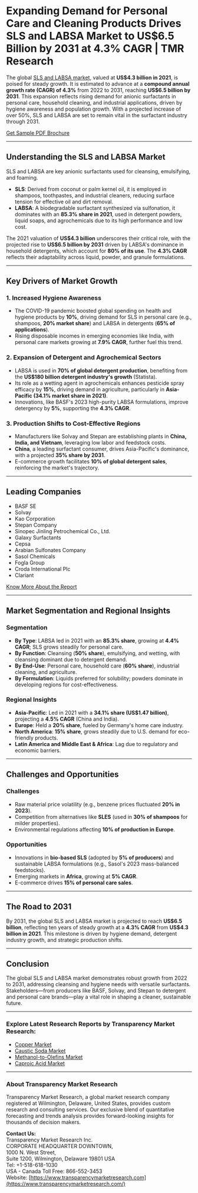 # Expanding Demand for Personal Care and Cleaning Products Drives SLS and LABSA Market to US\$6.5 Billion by 2031 at 4.3% CAGR | TMR Research

The global [SLS and LABSA market](https://www.transparencymarketresearch.com/sls-and-labsa-market.html), valued at **US\$4.3 billion in 2021**, is poised for steady growth. It is estimated to advance at a **compound annual growth rate (CAGR) of 4.3%** from 2022 to 2031, reaching **US\$6.5 billion by 2031**. This expansion reflects rising demand for anionic surfactants in personal care, household cleaning, and industrial applications, driven by hygiene awareness and population growth. With a projected increase of over 50%, SLS and LABSA are set to remain vital in the surfactant industry through 2031.

[Get Sample PDF Brochure](https://www.transparencymarketresearch.com/sample/sample.php?flag=S&rep_id=85313)

---

## Understanding the SLS and LABSA Market

SLS and LABSA are key anionic surfactants used for cleansing, emulsifying, and foaming.  

- **SLS**: Derived from coconut or palm kernel oil, it is employed in shampoos, toothpastes, and industrial cleaners, reducing surface tension for effective oil and dirt removal.  
- **LABSA**: A biodegradable surfactant synthesized via sulfonation, it dominates with an **85.3% share in 2021**, used in detergent powders, liquid soaps, and agrochemicals due to its high performance and low cost.  

The 2021 valuation of **US\$4.3 billion** underscores their critical role, with the projected rise to **US\$6.5 billion by 2031** driven by LABSA's dominance in household detergents, which account for **80% of its use**. The **4.3% CAGR** reflects their adaptability across liquid, powder, and granule formulations.

---

## Key Drivers of Market Growth

### 1. Increased Hygiene Awareness  
- The COVID-19 pandemic boosted global spending on health and hygiene products by **10%**, driving demand for SLS in personal care (e.g., shampoos, **20% market share**) and LABSA in detergents (**65% of applications**).  
- Rising disposable incomes in emerging economies like India, with personal care markets growing at **7.9% CAGR**, further fuel this trend.  

### 2. Expansion of Detergent and Agrochemical Sectors  
- LABSA is used in **70% of global detergent production**, benefiting from the **US\$180 billion detergent industry's growth** (Statista).  
- Its role as a wetting agent in agrochemicals enhances pesticide spray efficacy by **15%**, driving demand in agriculture, particularly in **Asia-Pacific (34.1% market share in 2021)**.  
- Innovations, like BASF's 2023 high-purity LABSA formulations, improve detergency by **5%**, supporting the **4.3% CAGR**.  

### 3. Production Shifts to Cost-Effective Regions  
- Manufacturers like Solvay and Stepan are establishing plants in **China, India, and Vietnam**, leveraging low labor and feedstock costs.  
- **China**, a leading surfactant consumer, drives Asia-Pacific's dominance, with a projected **35% share by 2031**.  
- E-commerce growth facilitates **10% of global detergent sales**, reinforcing the market's trajectory.  

---

## Leading Companies  
- BASF SE  
- Solvay  
- Kao Corporation  
- Stepan Company  
- Sinopec Jinling Petrochemical Co., Ltd.  
- Galaxy Surfactants  
- Cepsa  
- Arabian Sulfonates Company  
- Sasol Chemicals  
- Fogla Group  
- Croda International Plc  
- Clariant  

[Know More About the Report](https://www.transparencymarketresearch.com/sls-and-labsa-market.html)

---

## Market Segmentation and Regional Insights  

### Segmentation  
- **By Type**: LABSA led in 2021 with an **85.3% share**, growing at **4.4% CAGR**; SLS grows steadily for personal care.  
- **By Function**: Cleansing (**50% share**), emulsifying, and wetting, with cleansing dominant due to detergent demand.  
- **By End-Use**: Personal care, household care (**60% share**), industrial cleaning, and agriculture.  
- **By Formulation**: Liquids preferred for solubility; powders dominate in developing regions for cost-effectiveness.  

### Regional Insights  
- **Asia-Pacific**: Led in 2021 with a **34.1% share (US\$1.47 billion)**, projecting a **4.5% CAGR** (China and India).  
- **Europe**: Held a **20% share**, fueled by Germany's home care industry.  
- **North America**: **15% share**, grows steadily due to U.S. demand for eco-friendly products.  
- **Latin America and Middle East & Africa**: Lag due to regulatory and economic barriers.  

---

## Challenges and Opportunities  

### Challenges  
- Raw material price volatility (e.g., benzene prices fluctuated **20% in 2023**).  
- Competition from alternatives like **SLES** (used in **30% of shampoos** for milder properties).  
- Environmental regulations affecting **10% of production in Europe**.  

### Opportunities  
- Innovations in **bio-based SLS** (adopted by **5% of producers**) and sustainable LABSA formulations (e.g., Sasol's 2023 mass-balanced feedstocks).  
- Emerging markets in **Africa**, growing at **5% CAGR**.  
- E-commerce drives **15% of personal care sales**.  

---

## The Road to 2031  
By 2031, the global SLS and LABSA market is projected to reach **US\$6.5 billion**, reflecting ten years of steady growth at a **4.3% CAGR** from **US\$4.3 billion in 2021**. This milestone is driven by hygiene demand, detergent industry growth, and strategic production shifts.  

---

## Conclusion  
The global SLS and LABSA market demonstrates robust growth from 2022 to 2031, addressing cleansing and hygiene needs with versatile surfactants. Stakeholders—from producers like BASF, Solvay, and Stepan to detergent and personal care brands—play a vital role in shaping a cleaner, sustainable future.  

---

### Explore Latest Research Reports by Transparency Market Research:  
- [Copper Market](https://www.prnewswire.com/news-releases/copper-market-value-to-reach-us-278-1-bn-by-2031--tmr-study-301716575.html)  
- [Caustic Soda Market](https://www.einnews.com/pr_news/770374745/caustic-soda-industry-trends-market-valuation-to-reach-usd-59-3-billion-by-2031-growing-at-3-7-cagr-tmr)  
- [Methanol-to-Olefins Market](https://www.globenewswire.com/news-release/2025/02/28/3034749/32656/en/Methanol-to-Olefins-Market-Size-to-Reach-USD-44-1-Billion-by-2034-at-5-5-CAGR-Driven-by-Sustainability-and-Abundant-Methanol-Supply-Analysis-by-TMR.html)  
- [Caproic Acid Market](https://www.globenewswire.com/news-release/2025/01/24/3014877/32656/en/Caproic-Acid-Market-Set-for-Steady-Growth-Projected-to-Reach-106-4-Million-by-2034-TMR-Analysis.html)  

---

### About Transparency Market Research  
Transparency Market Research, a global market research company registered at Wilmington, Delaware, United States, provides custom research and consulting services. Our exclusive blend of quantitative forecasting and trends analysis provides forward-looking insights for thousands of decision makers.  

**Contact Us:**  
Transparency Market Research Inc.  
CORPORATE HEADQUARTER DOWNTOWN,  
1000 N. West Street,  
Suite 1200, Wilmington, Delaware 19801 USA  
Tel: +1-518-618-1030  
USA - Canada Toll Free: 866-552-3453  
Website: [https://www.transparencymarketresearch.com](https://www.transparencymarketresearch.com/)  